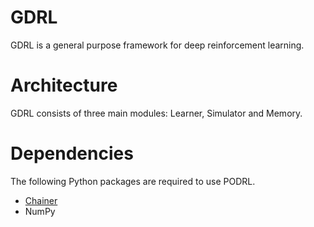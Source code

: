 # GDRL

GDRL is a general purpose framework for deep reinforcement learning. 

# Architecture 
GDRL consists of three main modules: Learner, Simulator and Memory. 

# Dependencies

The following Python packages are required to use PODRL.
* [Chainer](https://github.com/pfnet/chainer)
* NumPy

